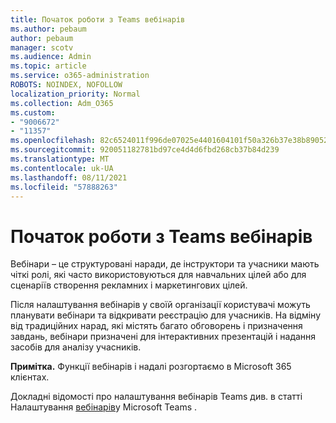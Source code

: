 ```yaml
---
title: Початок роботи з Teams вебінарів
ms.author: pebaum
author: pebaum
manager: scotv
ms.audience: Admin
ms.topic: article
ms.service: o365-administration
ROBOTS: NOINDEX, NOFOLLOW
localization_priority: Normal
ms.collection: Adm_O365
ms.custom:
- "9006672"
- "11357"
ms.openlocfilehash: 82c6524011f996de07025e4401604101f50a326b37e38b890524626325a01aaf
ms.sourcegitcommit: 920051182781bd97ce4d4d6fbd268cb37b84d239
ms.translationtype: MT
ms.contentlocale: uk-UA
ms.lasthandoff: 08/11/2021
ms.locfileid: "57888263"
---
```

# <a name="getting-started-with-teams-webinars"></a>Початок роботи з Teams вебінарів

Вебінари – це структуровані наради, де інструктори та учасники мають чіткі ролі, які часто використовуються для навчальних цілей або для сценаріїв створення рекламних і маркетингових цілей.

Після налаштування вебінарів у своїй організації користувачі можуть планувати вебінари та відкривати реєстрацію для учасників. На відміну від традиційних нарад, які містять багато обговорень і призначення завдань, вебінари призначені для інтерактивних презентацій і надання засобів для аналізу учасників.

**Примітка.** Функції вебінарів і надалі розгортаємо в Microsoft 365 клієнтах. 

Докладні відомості про налаштування вебінарів Teams див. в статті Налаштування [вебінарів](https://docs.microsoft.com/microsoftteams/set-up-webinars)у Microsoft Teams .